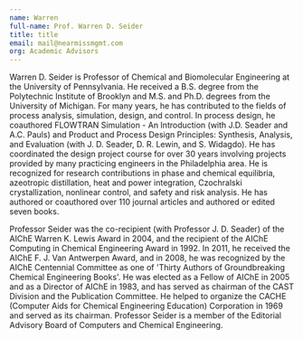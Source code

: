 ```yaml
---
name: Warren
full-name: Prof. Warren D. Seider
title: title
email: mail@nearmissmgmt.com
org: Academic Advisors
---
```

  
Warren D. Seider is Professor of Chemical and Biomolecular Engineering at the University of Pennsylvania. He received a B.S. degree from the Polytechnic Institute of Brooklyn and M.S. and Ph.D. degrees from the University of Michigan. For many years, he has contributed to the fields of process analysis, simulation, design, and control. In process design, he coauthored FLOWTRAN Simulation - An Introduction (with J.D. Seader and A.C. Pauls) and Product and Process Design Principles: Synthesis, Analysis, and Evaluation (with J. D. Seader, D. R. Lewin, and S. Widagdo). He has coordinated the design project course for over 30 years involving projects provided by many practicing engineers in the Philadelphia area. He is recognized for research contributions in phase and chemical equilibria, azeotropic distillation, heat and power integration, Czochralski crystallization, nonlinear control, and safety and risk analysis. He has authored or coauthored over 110 journal articles and authored or edited seven books.

Professor Seider was the co-recipient (with Professor J. D. Seader) of the AIChE Warren K. Lewis Award in 2004, and the recipient of the AIChE Computing in Chemical Engineering Award in 1992. In 2011, he received the AIChE F. J. Van Antwerpen Award, and in 2008, he was recognized by the AIChE Centennial Committee as one of 'Thirty Authors of Groundbreaking Chemical Engineering Books'. He was elected as a Fellow of AIChE in 2005 and as a Director of AIChE in 1983, and has served as chairman of the CAST Division and the Publication Committee. He helped to organize the CACHE (Computer Aids for Chemical Engineering Education) Corporation in 1969 and served as its chairman. Professor Seider is a member of the Editorial Advisory Board of Computers and Chemical Engineering.